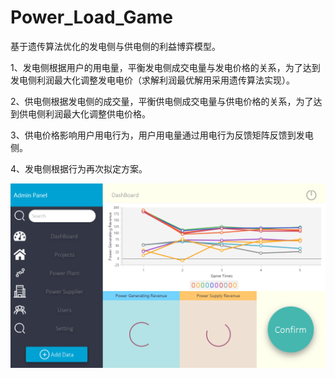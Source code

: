 # Power_Load_Game

基于遗传算法优化的发电侧与供电侧的利益博弈模型。

1、发电侧根据用户的用电量，平衡发电侧成交电量与发电价格的关系，为了达到发电侧利润最大化调整发电电价（求解利润最优解用采用遗传算法实现）。

2、供电侧根据发电侧的成交量，平衡供电侧成交电量与供电价格的关系，为了达到供电侧利润最大化调整供电价格。

3、供电价格影响用户用电行为，用户用电量通过用电行为反馈矩阵反馈到发电侧。

4、发电侧根据行为再次拟定方案。

![image](https://github.com/skyrimgo/Power_Load_Game/raw/master/UI.png?raw=true)

